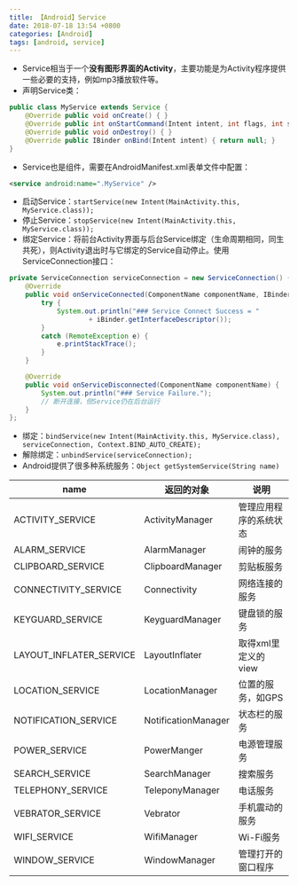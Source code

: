 ```yaml
---
title: 【Android】Service
date: 2018-07-18 13:54 +0800
categories: [Android]
tags: [android, service]
---
```

* Service相当于一个**没有图形界面的Activity**，主要功能是为Activity程序提供一些必要的支持，例如mp3播放软件等。
* 声明Service类：

```java
public class MyService extends Service {
    @Override public void onCreate() { }
    @Override public int onStartCommand(Intent intent, int flags, int startId) { ... }
    @Override public void onDestroy() { }
    @Override public IBinder onBind(Intent intent) { return null; }
}
```

* Service也是组件，需要在AndroidManifest.xml表单文件中配置：

```xml
<service android:name=".MyService" />
```

* 启动Service：`startService(new Intent(MainActivity.this, MyService.class));`
* 停止Service：`stopService(new Intent(MainActivity.this, MyService.class));`
* 绑定Service：将前台Activity界面与后台Service绑定（生命周期相同，同生共死），则Activity退出时与它绑定的Service自动停止。使用ServiceConnection接口：

```java
private ServiceConnection serviceConnection = new ServiceConnection() {
    @Override
    public void onServiceConnected(ComponentName componentName, IBinder iBinder) {
        try {
            System.out.println("### Service Connect Success = "
                    + iBinder.getInterfaceDescriptor());
        }
        catch (RemoteException e) {
            e.printStackTrace();
        }
    }

    @Override
    public void onServiceDisconnected(ComponentName componentName) {
        System.out.println("### Service Failure.");
        // 断开连接，但Service仍在后台运行
    }
};
```

* 绑定：`bindService(new Intent(MainActivity.this, MyService.class), serviceConnection, Context.BIND_AUTO_CREATE);`
* 解除绑定：`unbindService(serviceConnection);`
* Android提供了很多种系统服务：`Object getSystemService(String name)`

| name | 返回的对象 | 说明 |
| --- | --- | --- |
| ACTIVITY_SERVICE | ActivityManager | 管理应用程序的系统状态 |
| ALARM_SERVICE | AlarmManager | 闹钟的服务 |
| CLIPBOARD_SERVICE | ClipboardManager | 剪贴板服务 |
| CONNECTIVITY_SERVICE | Connectivity | 网络连接的服务 |
| KEYGUARD_SERVICE | KeyguardManager | 键盘锁的服务 |
| LAYOUT_INFLATER_SERVICE | LayoutInflater | 取得xml里定义的view |
| LOCATION_SERVICE | LocationManager | 位置的服务，如GPS |
| NOTIFICATION_SERVICE | NotificationManager | 状态栏的服务 |
| POWER_SERVICE | PowerManger | 电源管理服务 |
| SEARCH_SERVICE | SearchManager | 搜索服务 |
| TELEPHONY_SERVICE | TeleponyManager | 电话服务 |
| VEBRATOR_SERVICE | Vebrator | 手机震动的服务 |
| WIFI_SERVICE | WifiManager | Wi-Fi服务 |
| WINDOW_SERVICE | WindowManager | 管理打开的窗口程序 |
